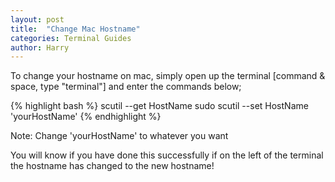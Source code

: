 ```yaml
---
layout: post
title:  "Change Mac Hostname"
categories: Terminal Guides
author: Harry
---
```


To change your hostname on mac, simply open up the terminal [command & space, type "terminal"] and enter the commands below;

{% highlight bash %}
scutil --get HostName
sudo scutil --set HostName 'yourHostName'
{% endhighlight %}

Note: Change 'yourHostName' to whatever you want

You will know if you have done this successfully if on the left of the terminal the hostname has changed to the new hostname!